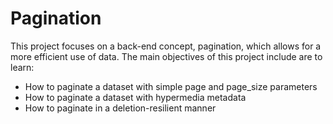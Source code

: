# Pagination

This project focuses on a back-end concept, pagination, which allows for a more
efficient use of data. The main objectives of this project include are to learn:

- How to paginate a dataset with simple page and page_size parameters
- How to paginate a dataset with hypermedia metadata
- How to paginate in a deletion-resilient manner
